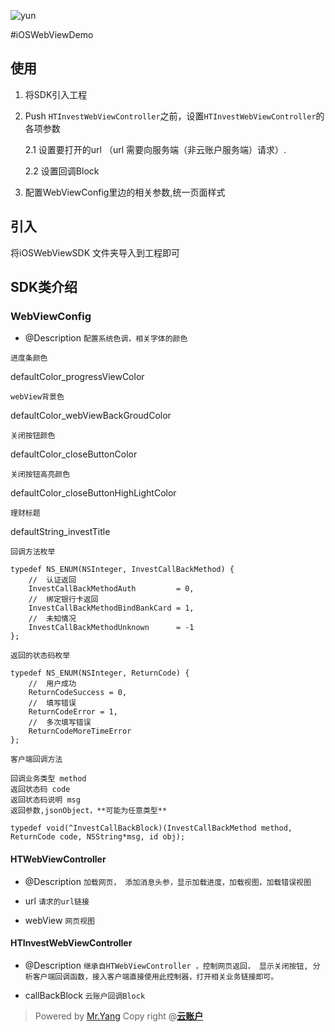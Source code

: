 
![yun](https://www.yunzhanghu.com/img/logo.png)



#iOSWebViewDemo


## 使用
1. 将SDK引入工程
2. Push `HTInvestWebViewController`之前，设置`HTInvestWebViewController`的各项参数
	
	2.1 设置要打开的url （url 需要向服务端（非云账户服务端）请求）.
	
	2.2 设置回调Block
	
3. 配置WebViewConfig里边的相关参数,统一页面样式

## 引入
将iOSWebViewSDK 文件夹导入到工程即可



## SDK类介绍

### WebViewConfig
- @Description `配置系统色调，相关字体的颜色`


`进度条颜色`

defaultColor_progressViewColor

`webView背景色`

defaultColor_webViewBackGroudColor

`关闭按钮颜色`

defaultColor_closeButtonColor

`关闭按钮高亮颜色`

defaultColor_closeButtonHighLightColor

`理财标题`

defaultString_investTitle

`回调方法枚举`

```
typedef NS_ENUM(NSInteger, InvestCallBackMethod) {
    //  认证返回
    InvestCallBackMethodAuth         = 0,
    //  绑定银行卡返回
    InvestCallBackMethodBindBankCard = 1,
    //  未知情况
    InvestCallBackMethodUnknown      = -1
};

```

`返回的状态码枚举`

```
typedef NS_ENUM(NSInteger, ReturnCode) {
    //  用户成功
    ReturnCodeSuccess = 0,
    //  填写错误
    ReturnCodeError = 1,
    //  多次填写错误
    ReturnCodeMoreTimeError
};

```

`客户端回调方法`

```
回调业务类型 method
返回状态码 code
返回状态码说明 msg
返回参数,jsonObject，**可能为任意类型**

typedef void(^InvestCallBackBlock)(InvestCallBackMethod method, ReturnCode code, NSString*msg, id obj);

```

#### HTWebViewController
- @Description `加载网页， 添加消息头参，显示加载进度，加载视图，加载错误视图` 

- url  `请求的url链接`

- webView `网页视图`



#### HTInvestWebViewController 
- @Description `继承自HTWebViewController ，控制网页返回， 显示关闭按钮, 分析客户端回调函数，接入客户端直接使用此控制器，打开相关业务链接即可。`

-  callBackBlock `云账户回调Block`

> Powered by [Mr.Yang](https://github.com/youran1024) Copy right  @**[云账户](https://www.yunzhanghu.com/)**

